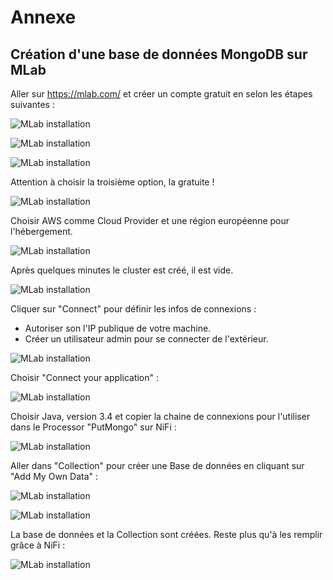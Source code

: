 
# Annexe

## Création d'une base de données MongoDB sur MLab

Aller sur https://mlab.com/ et créer un compte gratuit en selon les étapes suivantes :

![MLab installation](https://i.ibb.co/0hQDL6k/Screenshot-2021-02-18-Mongo-DB-Hosting-Database-as-a-Service-by-m-Lab.png)

![MLab installation](https://i.ibb.co/f8qw7Tr/Screenshot-2021-02-18-Sign-Up-for-Mongo-DB-Atlas-Cloud-Mongo-DB-Hosting.png)

![MLab installation](https://i.ibb.co/fNqnnmw/Screenshot-2021-02-18-Atlas-Onboarding-Mongo-DB.png)

Attention à choisir la troisième option, la gratuite !

![MLab installation](https://i.ibb.co/5MHP6CT/Screenshot-2021-02-18-Choose-a-Path-Atlas-Mongo-DB-Atlas.png)

Choisir AWS comme Cloud Provider et une région européenne pour l'hébergement.

![MLab installation](https://i.ibb.co/pKP3xhd/Screenshot-2021-02-18-Create-Cluster-Atlas-Mongo-DB-Atlas.png)

Après quelques minutes le cluster est créé, il est vide.

![MLab installation](https://i.ibb.co/j44733D/Screenshot-2021-02-18-Clusters-Atlas-Mongo-DB-Atlas.png)

Cliquer sur "Connect" pour définir les infos de connexions :
- Autoriser son l'IP publique de votre machine.
- Créer un utilisateur admin pour se connecter de l'extérieur. 

![MLab installation](https://i.ibb.co/VQ1j36t/Screenshot-2021-02-18-Clusters-Atlas-Mongo-DB-Atlas-1.png)

Choisir "Connect your application" :

![MLab installation](https://i.ibb.co/M2b67p4/Screenshot-2021-02-18-Clusters-Atlas-Mongo-DB-Atlas-2.png)

Choisir Java, version 3.4 et copier la chaine de connexions pour l'utiliser dans le Processor "PutMongo" sur NiFi :

![MLab installation](https://i.ibb.co/92V7ZCz/Screenshot-2021-02-18-Clusters-Atlas-Mongo-DB-Atlas-3.png)

Aller dans "Collection" pour créer une Base de données en cliquant sur "Add My Own Data" :

![MLab installation](https://i.ibb.co/HtkB8WV/Screenshot-2021-02-18-Data-Atlas-Mongo-DB-Atlas.png)

![MLab installation](https://i.ibb.co/ynGjBn8/Screenshot-2021-02-18-Data-Atlas-Mongo-DB-Atlas-1.png)

La base de données et la Collection sont créées. Reste plus qu'à les remplir grâce à NiFi :

![MLab installation](https://i.ibb.co/1Q78Gwp/Screenshot-2021-02-18-Data-Atlas-Mongo-DB-Atlas-2.png)
